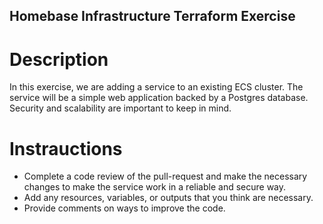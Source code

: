 Homebase Infrastructure Terraform Exercise
---

# Description
In this exercise, we are adding a service to an existing ECS cluster. The service will be a simple web application backed by a Postgres database. Security and scalability are important to keep in mind.

# Instrauctions
* Complete a code review of the pull-request and make the necessary changes to make the service work in a reliable and secure way.
* Add any resources, variables, or outputs that you think are necessary.
* Provide comments on ways to improve the code.
